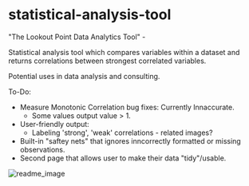 # statistical-analysis-tool
"The Lookout Point Data Analytics Tool" -

Statistical analysis tool which compares variables within a dataset and returns correlations between strongest correlated variables.

Potential uses in data analysis and consulting.

To-Do:
- Measure Monotonic Correlation bug fixes: Currently Innaccurate.
    - Some values output value > 1.
- User-friendly output:
    - Labeling 'strong', 'weak' correlations - related images?
- Built-in "saftey nets" that ignores inncorrectly formatted or missing observations.
- Second page that allows user to make their data "tidy"/usable.

![readme_image](https://user-images.githubusercontent.com/95884348/188979521-3bcfe980-1c45-4bc8-a8ae-82766c2b4097.jpg)
